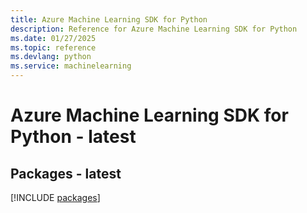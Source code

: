 ```yaml
---
title: Azure Machine Learning SDK for Python
description: Reference for Azure Machine Learning SDK for Python
ms.date: 01/27/2025
ms.topic: reference
ms.devlang: python
ms.service: machinelearning
---
```

# Azure Machine Learning SDK for Python - latest
## Packages - latest
[!INCLUDE [packages](machine-learning-index.md)]